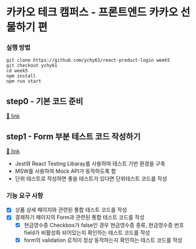 # 카카오 테크 캠퍼스 - 프론트엔드 카카오 선물하기 편

### 실행 방법
```
git clone https://github.com/ychy61/react-product-login week5
git checkout ychy61
cd week5
npm install
npm run start
```
## step0 - 기본 코드 준비

[🔗 link](https://edu.nextstep.camp/s/hazAC9xa/ls/aanqRobF)

## step1 - Form 부분 테스트 코드 작성하기

[🔗 link](https://edu.nextstep.camp/s/hazAC9xa/ls/e6jPlo5D)
- Jest와 React Testing Libaray를 사용하여 테스트 기반 환경을 구축
- MSW를 사용하여 Mock API가 동작하도록 함
- 단위 테스트로 작성하면 좋을 테스트가 있다면 단위테스트 코드를 작성

### 기능 요구 사항

- [X] 상품 상세 페이지와 관련된 통합 테스트 코드를 작성
- [X] 결제하기 페이지의 Form과 관련된 통합 테스트 코드를 작성
    - [X] 현금영수증 Checkbox가 false인 경우 현금영수증 종류, 현금영수증 번호 field가 비활성화 되어있는지 확인하는 테스트 코드를 작성
    - [X] form의 validation 로직이 정상 동작하는지 확인하는 테스트 코드를 작성